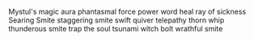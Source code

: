 Mystul's magic aura
phantasmal force
power word heal
ray of sickness
Searing Smite
staggering smite
swift quiver
telepathy
thorn whip
thunderous smite
trap the soul
tsunami
witch bolt
wrathful smite